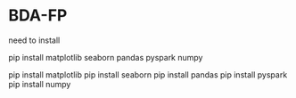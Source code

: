 # BDA-FP

need to install

pip install matplotlib seaborn pandas pyspark numpy

pip install matplotlib
pip install seaborn
pip install pandas
pip install pyspark
pip install numpy
